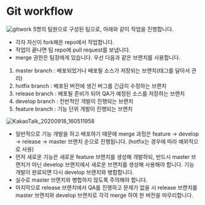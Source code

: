 # Git workflow

![gitwork](https://user-images.githubusercontent.com/31719859/95296918-8eed8b80-08b4-11eb-9b30-cab185ef1e37.jpg)
5명의 팀원으로 구성된 팀으로, 아래와 같이 작업을 진행합니다.


+ 각자 자신이 fork해온 repo에서 작업합니다.
+ 작업이 끝나면 팀 repo에 pull request를 보냅니다.
+ merge 권한은 팀장에게 있습니다.
우선 다음과 같은 브랜치를 사용합니다.
1. master branch : 배포되었거나 배포될 소스가 저장되는 브랜치(태그를 달아서 관리)
2. hotfix branch : 배포된 버전에 생긴 버그를 긴급히 수정하는 브랜치
3. release branch : 배포될 준비가 되어 QA가 예정된 소스를 저장하는 브랜치
4. develop branch : 전반적인 개발이 진행되는 브랜치
5. feature branch : 기능 단위 개발이 진행되는 브랜치


![KakaoTalk_20200918_160511958](https://user-images.githubusercontent.com/55039857/95293019-9b221a80-08ad-11eb-862c-127d7b95724c.jpg)
+ 일반적으로 기능 개발을 하고 배포하기 때문에 merge 과정은 feature -> develop -> release -> master 브랜치 순으로 진행됩니다.
(hotfix는 경우에 따라 예외적으로 사용)
+ 먼저 새로운 기능은 새로운 feature 브랜치를 생성해 개발하되, 반드시 master 브랜치가 아닌 develop 브랜치에서 새로운 브랜치를 생성해 사용해야 합니다.
기능 개발이 완료되면 다시 develop 브랜치와 병합합니다. 
+ 실수로 master 브랜치와 병합하지 않도록 주의해야 합니다.
+ 마지막으로 release 브랜치에서 QA를 진행하고 문제가 없을 시 release 브랜치를 master 브랜치와 develop 브랜치로 각각 merge 하여 한 버전을 마무리합니다.

